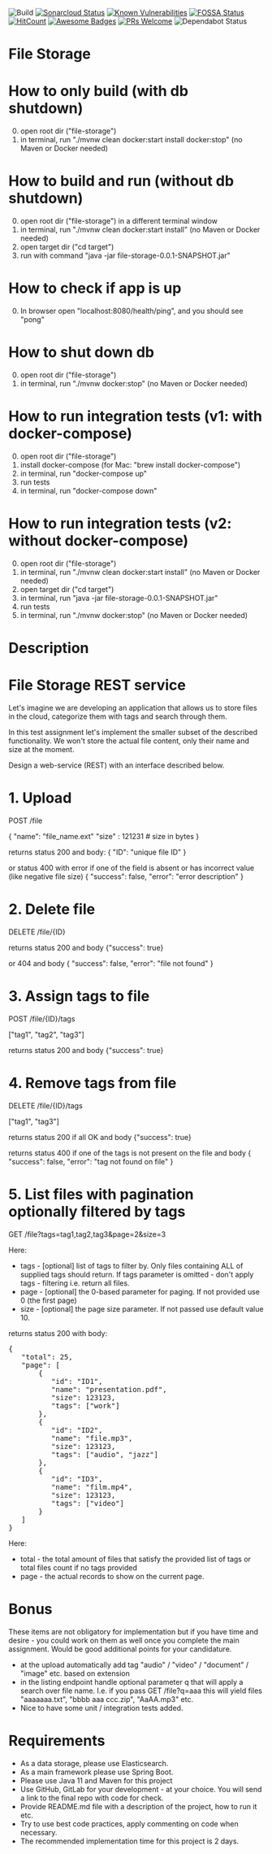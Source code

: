 
![Build](https://github.com/mykelangelo/file-storage/workflows/Build/badge.svg)
[![Sonarcloud Status](https://sonarcloud.io/api/project_badges/measure?project=mykelangelo_file-storage&metric=alert_status)](https://sonarcloud.io/dashboard?id=mykelangelo_file-storage) 
[![Known Vulnerabilities](https://snyk.io/test/github/mykelangelo/file-storage/badge.svg?targetFile=pom.xml)](https://snyk.io/test/github/mykelangelo/file-storage?targetFile=pom.xml)
[![FOSSA Status](https://app.fossa.com/api/projects/git%2Bgithub.com%2Fmykelangelo%2Ffile-storage.svg?type=shield)](https://app.fossa.com/projects/git%2Bgithub.com%2Fmykelangelo%2Ffile-storage?ref=badge_shield)
[![HitCount](http://hits.dwyl.com/mykelangelo/file-storage.svg)](http://hits.dwyl.com/mykelangelo/file-storage)
[![Awesome Badges](https://img.shields.io/badge/badges-awesome-violet.svg)](https://github.com/Naereen/badges)
[![PRs Welcome](https://img.shields.io/badge/PRs-welcome-goldenrod.svg?style=shield)](http://makeapullrequest.com) <img src="https://camo.githubusercontent.com/35a144257b9aec7d472244f972d918c3926d5518/68747470733a2f2f6170692e646570656e6461626f742e636f6d2f6261646765732f7374617475733f686f73743d676974687562267265706f3d79737331342f6d757369637368617265" alt="Dependabot Status" data-canonical-src="https://api.dependabot.com/badges/status?host=github&amp;repo=yss14/musicshare" style="max-width:100%;">

# File Storage


# How to only build (with db shutdown)
0) open root dir ("file-storage")
1) in terminal, run "./mvnw clean docker:start install docker:stop" (no Maven or Docker needed)

# How to build and run (without db shutdown)
0) open root dir ("file-storage") in a different terminal window
1) in terminal, run "./mvnw clean docker:start install" (no Maven or Docker needed)
2) open target dir ("cd target")
3) run with command "java -jar file-storage-0.0.1-SNAPSHOT.jar"

# How to check if app is up
0) In browser open "localhost:8080/health/ping", and you should see "pong"

# How to shut down db
0) open root dir ("file-storage")
1) in terminal, run "./mvnw docker:stop" (no Maven or Docker needed)

# How to run integration tests (v1: with docker-compose)
0) open root dir ("file-storage")
1) install docker-compose (for Mac: "brew install docker-compose")
2) in terminal, run "docker-compose up"
3) run tests
4) in terminal, run "docker-compose down"

# How to run integration tests (v2: without docker-compose)
0) open root dir ("file-storage")
1) in terminal, run "./mvnw clean docker:start install" (no Maven or Docker needed)
2) open target dir ("cd target")
3) in terminal, run "java -jar file-storage-0.0.1-SNAPSHOT.jar"
4) run tests
5) in terminal, run "./mvnw docker:stop" (no Maven or Docker needed)

# Description
# File Storage REST service
Let's imagine we are developing an application that allows us to store files in the cloud, categorize them with tags and search through them.

In this test assignment let's implement the smaller subset of the described functionality. We won't store the actual file content, only their name and size at the moment.

Design a web-service (REST) with an interface described below.
# 1. Upload
POST /file

{
   "name": "file_name.ext"
   "size" : 121231                           # size in bytes
}

returns status 200 and body:
{
   "ID": "unique file ID"
}

or status 400 with error if one of the field is absent or has incorrect value (like negative file size)
{
  "success": false,
  "error": "error description"
}

# 2. Delete file
DELETE  /file/{ID}

returns status 200 and body
{"success": true}

or 404 and body
{
  "success": false,
  "error": "file not found"
}

# 3. Assign tags to file
POST /file/{ID}/tags

["tag1", "tag2", "tag3"]

returns status 200 and body
{"success": true}

# 4. Remove tags from file
DELETE /file/{ID}/tags

["tag1", "tag3"]

returns status 200 if all OK and body
{"success": true}

returns status 400 if one of the tags is not present on the file and body
{
  "success": false,
  "error": "tag not found on file"
}

# 5. List files with pagination optionally filtered by tags
GET /file?tags=tag1,tag2,tag3&page=2&size=3

Here:
- tags - [optional] list of tags to filter by. Only files containing ALL of supplied tags should return. If tags parameter is omitted - don't apply tags - filtering i.e. return all files.
- page - [optional] the 0-based parameter for paging. If not provided use 0 (the first page)
- size - [optional] the page size parameter. If not passed use default value 10.

returns status 200 with body:
<pre>
{
   "total": 25,
   "page": [
       {
          "id": "ID1",
          "name": "presentation.pdf",
          "size": 123123,
          "tags": ["work"]
       },
       {
          "id": "ID2",
          "name": "file.mp3",
          "size": 123123,
          "tags": ["audio", "jazz"]
       },
       {
          "id": "ID3",
          "name": "film.mp4",
          "size": 123123,
          "tags": ["video"]
       }
   ]
}
</pre>
Here:
- total - the total amount of files that satisfy the provided list of tags or total files count if no tags provided
- page - the actual records to show on the current page.
# Bonus
These items are not obligatory for implementation but if you have time and desire - you could work on them as well once you complete the main assignment. Would be good additional points for your candidature.
- at the upload automatically add tag "audio" / "video" / "document" / "image" etc. based on extension
- in the listing endpoint handle optional parameter q that will apply a search over file name. I.e. if you pass GET /file?q=aaa this will yield files "aaaaaaa.txt", "bbbb aaa ccc.zip", "AaAA.mp3" etc.
- Nice to have some unit / integration tests added.
# Requirements
- As a data storage, please use Elasticsearch.
- As a main framework please use Spring Boot.
- Please use Java 11 and Maven for this project
- Use GitHub, GitLab for your development - at your choice. You will send a link to the final repo with code for check.
- Provide README.md file with a description of the project, how to run it etc.
- Try to use best code practices, apply commenting on code when necessary.
- The recommended implementation time for this project is 2 days.
